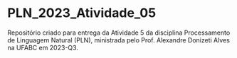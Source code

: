 # PLN_2023_Atividade_05
Repositório criado para entrega da Atividade 5 da disciplina Processamento de Linguagem Natural (PLN), ministrada pelo Prof. Alexandre Donizeti Alves na UFABC em 2023-Q3.
